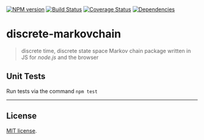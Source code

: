 [![NPM version][npm-image]][npm-url]
[![Build Status][travis-image]][travis-url]
[![Coverage Status][coveralls-image]][coveralls-url]
[![Dependencies][dependencies-image]][dependencies-url]

discrete-markovchain
==========

> discrete time, discrete state space Markov chain package written in JS for *node.js* and the browser

## Unit Tests

Run tests via the command `npm test`

---
## License

[MIT license](http://opensource.org/licenses/MIT).

[npm-image]: https://badge.fury.io/js/discrete-markovchain.svg
[npm-url]: http://badge.fury.io/js/discrete-markovchain

[travis-image]: https://travis-ci.org/Planeshifter/discrete-markovchain.svg
[travis-url]: https://travis-ci.org/Planeshifter/discrete-markovchain

[coveralls-image]: https://img.shields.io/coveralls/Planeshifter/discrete-markovchain/master.svg
[coveralls-url]: https://coveralls.io/r/Planeshifter/discrete-markovchain?branch=master

[dependencies-image]: http://img.shields.io/david/Planeshifter/discrete-markovchain.svg
[dependencies-url]: https://david-dm.org/Planeshifter/discrete-markovchain
